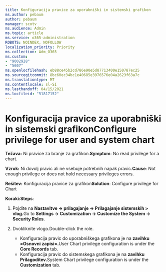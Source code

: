 ```yaml
---
title: Konfiguracija pravice za uporabniški in sistemski grafikon
ms.author: pebaum
author: pebaum
manager: scotv
ms.audience: Admin
ms.topic: article
ms.service: o365-administration
ROBOTS: NOINDEX, NOFOLLOW
localization_priority: Priority
ms.collection: Adm_O365
ms.custom:
- "9002928"
- "5607"
ms.openlocfilehash: eb88ce45b2cd786e90e5d87713400e150787ec25
ms.sourcegitcommit: 8bc60ec34bc1e40685e3976576e04a2623f63a7c
ms.translationtype: MT
ms.contentlocale: sl-SI
ms.lasthandoff: 04/15/2021
ms.locfileid: "51817152"
---
```

# <a name="configure-privilege-for-user-and-system-chart"></a><span data-ttu-id="f8957-102">Konfiguracija pravice za uporabniški in sistemski grafikon</span><span class="sxs-lookup"><span data-stu-id="f8957-102">Configure privilege for user and system chart</span></span>

<span data-ttu-id="f8957-103">**Težava:** Ni pravice za branje za grafikon.</span><span class="sxs-lookup"><span data-stu-id="f8957-103">**Symptom**: No read privilege for a chart.</span></span>

<span data-ttu-id="f8957-104">**Vzrok:** Ni dovolj pravic ali ne vsebuje potrebnih napak pravic.</span><span class="sxs-lookup"><span data-stu-id="f8957-104">**Cause**: Not enough privilege or does not hold necessary privileges errors.</span></span>

<span data-ttu-id="f8957-105">**Rešitev:** Konfiguracija pravice za grafikon</span><span class="sxs-lookup"><span data-stu-id="f8957-105">**Solution**: Configure privilege for Chart</span></span>

<span data-ttu-id="f8957-106">**Koraki:**</span><span class="sxs-lookup"><span data-stu-id="f8957-106">**Steps**:</span></span>

1. <span data-ttu-id="f8957-107">Pojdite na **Nastavitve -> prilagajanje -> Prilagajanje sistemskih > vlog.**</span><span class="sxs-lookup"><span data-stu-id="f8957-107">Go to **Settings -> Customization -> Customize the System -> Security Roles**.</span></span>

2. <span data-ttu-id="f8957-108">Dvokliknite vlogo.</span><span class="sxs-lookup"><span data-stu-id="f8957-108">Double-click the role.</span></span>

    - <span data-ttu-id="f8957-109">Konfiguracija pravic do uporabniškega grafikona je na **zavihku »Osnovni zapisi«.**</span><span class="sxs-lookup"><span data-stu-id="f8957-109">User Chart privilege configuration is under the **Core Records** tab.</span></span>
    - <span data-ttu-id="f8957-110">Konfiguracija pravic do sistemskega grafikona je na **zavihku Prilagoditev.**</span><span class="sxs-lookup"><span data-stu-id="f8957-110">System Chart privilege configuration is under the **Customization** tab.</span></span>
